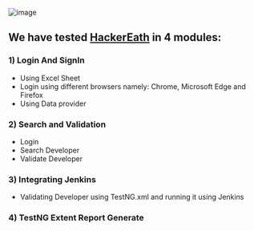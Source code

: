 ![image](https://user-images.githubusercontent.com/46700921/113923510-3c127380-9806-11eb-83ce-740616ffb0af.png)

## We have tested [HackerEath](https://www.hackerearth.com/) in 4 modules:

### 1) Login And SignIn
+ Using Excel Sheet
+ Login using different browsers namely: Chrome, Microsoft Edge and Firefox
+ Using Data provider

### 2) Search and Validation
+ Login
+ Search Developer
+ Validate Developer


### 3) Integrating Jenkins
+ Validating Developer using TestNG.xml and running it using Jenkins

### 4) TestNG Extent Report Generate






